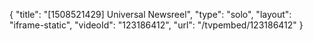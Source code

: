 {
    "title": "[1508521429] Universal Newsreel",
    "type": "solo",
    "layout": "iframe-static",
    "videoId": "123186412",
    "url": "\/tvpembed\/123186412"
}
